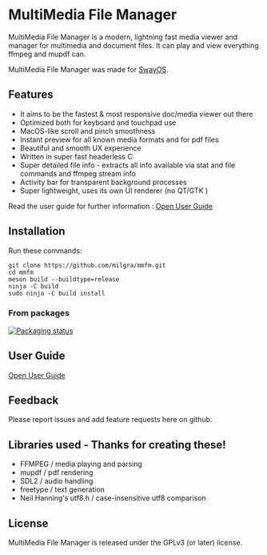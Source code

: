 # MultiMedia File Manager

MultiMedia File Manager is a modern, lightning fast media viewer and manager for multimedia and document files. It can play and view everything ffmpeg and mupdf can.

MultiMedia File Manager was made for [SwayOS](https://swayos.github.io).

## Features ##

- It aims to be the fastest & most responsive doc/media viewer out there
- Optimized both for keyboard and touchpad use
- MacOS-like scroll and pinch smoothness
- Instant preview for all known media formats and for pdf files
- Beautiful and smooth UX experience
- Written in super fast headerless C
- Super detailed file info - extracts all info available via stat and file commands and ffmpeg stream info
- Activity bar for transparent background processes
- Super lightweight, uses its own UI renderer (no QT/GTK )

Read the user guide for further information : [Open User Guide](MANUAL.md)

## Installation ##

Run these commands:

```
git clone https://github.com/milgra/mmfm.git
cd mmfm
meson build --buildtype=release
ninja -C build
sudo ninja -C build install
```

### From packages

[![Packaging status](https://repology.org/badge/tiny-repos/mmfm.svg)](https://repology.org/project/mmfm/versions)

## User Guide ##

[Open User Guide](doc/USER.md)

## Feedback ##

Please report issues and add feature requests here on github.

## Libraries used - Thanks for creating these! ##

- FFMPEG / media playing and parsing
- mupdf / pdf rendering
- SDL2 / audio handling
- freetype / text generation
- Neil Hanning's utf8.h / case-insensitive utf8 comparison

## License ##

MultiMedia File Manager is released under the GPLv3 (or later) license.